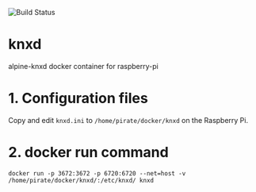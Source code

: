 ![Build Status](https://travis-ci.org/spanghf37/knxd.svg?branch=master)

# knxd
alpine-knxd docker container for raspberry-pi

# 1. Configuration files

Copy and edit ```knxd.ini``` to ```/home/pirate/docker/knxd``` on the Raspberry Pi.

# 2. docker run command

```
docker run -p 3672:3672 -p 6720:6720 --net=host -v /home/pirate/docker/knxd/:/etc/knxd/ knxd
```
